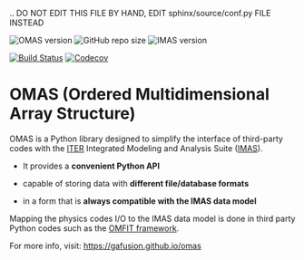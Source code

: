 .. DO NOT EDIT THIS FILE BY HAND, EDIT sphinx/source/conf.py FILE INSTEAD

![OMAS version](https://img.shields.io/github/tag-date/gafusion/omas.svg?label=version&color=blue)
![GitHub repo size](https://img.shields.io/github/repo-size/gafusion/omas.svg?color=blue)
![IMAS version](https://img.shields.io/badge/IMAS-3.25.0-yellow)

[![Build Status](https://travis-ci.org/gafusion/omas.svg?branch=master)](https://travis-ci.org/gafusion/omas)
[![Codecov](https://codecov.io/gh/gafusion/omas/branch/master/graph/badge.svg)](https://codecov.io/gh/gafusion/omas)

# **OMAS** (**O**rdered **M**ultidimensional **A**rray **S**tructure)

OMAS is a Python library designed to simplify the interface of third-party codes with the [ITER](http://iter.org) Integrated Modeling and Analysis Suite ([IMAS](https://confluence.iter.org/display/IMP)).

* It provides a **convenient Python API**

* capable of storing data with **different file/database formats**

* in a form that is **always compatible with the IMAS data model**

Mapping the physics codes I/O to the IMAS data model is done in third party Python codes such as the [OMFIT framework](https://omfit.io).

For more info, visit: https://gafusion.github.io/omas
